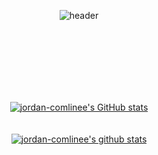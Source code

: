 <div align="center">

  ![header](https://capsule-render.vercel.app/api?type=waving&color=timeGradient&height=300&section=header&text=SoYoung%20Lee&fontSize=70&fontColor=FFFFFF&animation=fadeIn)

  <br><br><br><br><br><br>

  [![jordan-comlinee's GitHub stats](https://github-readme-stats.vercel.app/api?username=jordan-comlinee)](https://github.com/jordan-comlinee/github-readme-stats&theme=swift)
  <br><br><br>
  [![jordan-comlinee's github stats](https://github-readme-stats.vercel.app/api/top-langs/?username=jordan-comlinee&show_icons=true&hide_border=true&title_color=004386&icon_color=004386&layout=compact)](https://github.com/jordan-comlinee/github-readme-stats)

</div>

